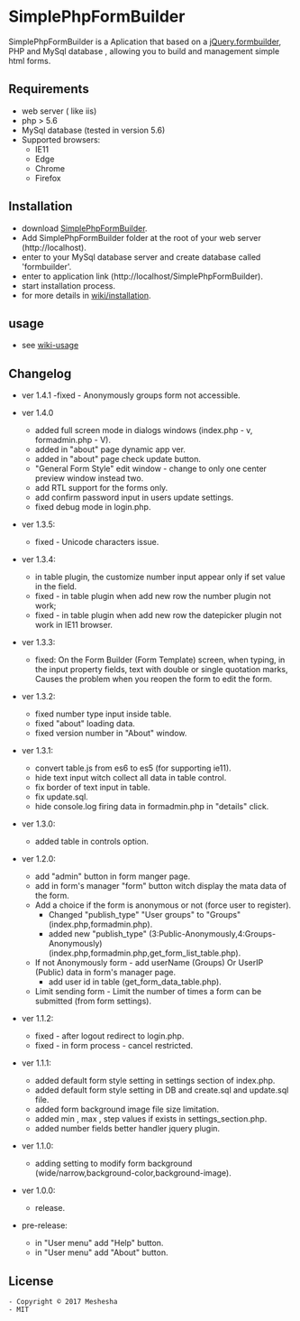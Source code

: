 # SimplePhpFormBuilder
SimplePhpFormBuilder is a Aplication that based on a [jQuery.formbuilder](https://formbuilder.online/), PHP and MySql database , allowing you to build and management simple html forms.

## Requirements
  * web server ( like iis)
  * php > 5.6
  * MySql database (tested in version 5.6)
  * Supported browsers:
    - IE11
    - Edge
    - Chrome
    - Firefox
## Installation
* download [SimplePhpFormBuilder](https://github.com/meshesha/SimplePhpFormBuilder/releases).
* Add SimplePhpFormBuilder folder at the root of your web server (http://localhost).
* enter to your MySql database server and create database called 'formbuilder'.
* enter to application link (http://localhost/SimplePhpFormBuilder).
* start installation process.
* for more details in [wiki/installation](https://github.com/meshesha/SimplePhpFormBuilder/wiki/Installation).

## usage
* see [wiki-usage](https://github.com/meshesha/SimplePhpFormBuilder/wiki/usage)

## Changelog

* ver 1.4.1
  -fixed - Anonymously groups form not accessible.
* ver 1.4.0
  - added full screen mode in dialogs windows (index.php - v, formadmin.php - V).
  - added in "about" page dynamic app ver.
  - added in "about" page check update button.
  - "General Form Style" edit window - change to only one center preview window instead two.
  - add RTL support for the forms only.
  - add confirm password input in users update settings.
  - fixed debug mode in login.php.
  
* ver 1.3.5:
  - fixed - Unicode characters issue.
  
* ver 1.3.4:
  - in table plugin, the customize number input appear only if set value in the field.
  - fixed - in table plugin when add new row the number plugin not work;
  - fixed - in table plugin when add new row the datepicker plugin not work in IE11 browser.
  
* ver 1.3.3:
   - fixed: On the Form Builder (Form Template) screen, when typing,
     in the input property fields, text with double or single quotation marks,
      Causes the problem when you reopen the form to edit the form.
      
* ver 1.3.2:
  - fixed number type input inside table.
  - fixed "about" loading data.
  - fixed version number in "About" window. 
  
* ver 1.3.1:
  - convert table.js from es6 to es5 (for supporting ie11).
  - hide text input witch collect all data in table control.
  - fix border of text input in table.
  - fix update.sql.
  - hide console.log firing data in formadmin.php in "details" click.
  
* ver 1.3.0:
  - added table in controls option.
  
* ver 1.2.0:
  - add "admin" button in form manger page.
  - add in form's manager "form" button witch display the mata data of the form.
  - Add a choice if the form is anonymous or not (force user to register).
    - Changed "publish_type" "User groups" to "Groups" (index.php,formadmin.php).
    - added new "publish_type" (3:Public-Anonymously,4:Groups-Anonymously) (index.php,formadmin.php,get_form_list_table.php).
  - If not Anonymously form - add userName (Groups) Or UserIP (Public)  data in form's manager page.
    - add user id in table (get_form_data_table.php).
  - Limit sending form - Limit the number of times a form can be submitted (from form settings).
  
* ver 1.1.2:
  - fixed - after logout redirect to login.php.
  - fixed - in form process -  cancel restricted.
  
* ver 1.1.1:
  - added default form style setting in settings section of index.php.
  - added default form style setting in DB and create.sql and update.sql file.
  - added form background image file size limitation.
  - added min , max , step values if exists in settings_section.php.
  - added number fields better handler jquery plugin.
  
* ver 1.1.0:
  - adding setting to modify form background (wide/narrow,background-color,background-image).
  
* ver 1.0.0:
  - release.
  
* pre-release:
  - in "User menu" add "Help" button.
  - in "User menu" add "About" button.
  
## License
    - Copyright © 2017 Meshesha
    - MIT
